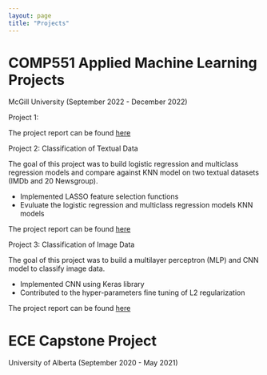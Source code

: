 ```yaml
---
layout: page
title: "Projects"
---
```


# COMP551 Applied Machine Learning Projects 
McGill University (September 2022 - December 2022)

Project 1:


The project report can be found [here](https://andrewcccc.github.io/assignment1_group_47.pdf)


Project 2: Classification of Textual Data

The goal of this project was to build logistic regression and multiclass regression models and compare against KNN model on two textual datasets (IMDb and 20 Newsgroup).
* Implemented LASSO feature selection functions
* Evuluate the logistic regression and multiclass regression models KNN models 

The project report can be found [here](https://andrewcccc.github.io/assignment2_group_47.pdf)

Project 3: Classification of Image Data

The goal of this project was to build a multilayer perceptron (MLP) and CNN model to classify image data.
* Implemented CNN using Keras library 
* Contributed to the hyper-parameters fine tuning of L2 regularization 

The project report can be found [here](https://andrewcccc.github.io/assignment3_group_47.pdf)

# ECE Capstone Project 
University of Alberta (September 2020 - May 2021)


